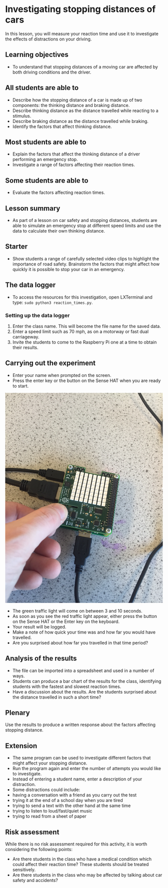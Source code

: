 # Investigating stopping distances of cars

In this lesson, you will measure your reaction time and use it to investigate the effects of distractions on your driving.

## Learning objectives

- To understand that stopping distances of a moving car are affected by both driving conditions and the driver.
 
## All students are able to

- Describe how the stopping distance of a car is made up of two components: the thinking distance and braking distance.
- Describe thinking distance as the distance travelled while reacting to a stimulus.
- Describe braking distance as the distance travelled while braking.
- Identify the factors that affect thinking distance.

## Most students are able to

- Explain the factors that affect the thinking distance of a driver performing an emergency stop.
- Investigate a range of factors affecting their reaction times.

## Some students are able to

- Evaluate the factors affecting reaction times.

## Lesson summary

- As part of a lesson on car safety and stopping distances, students are able to simulate an emergency stop at different speed limits and use the data to calculate their own thinking distance.

## Starter

- Show students a range of carefully selected video clips to highlight the importance of road safety. Brainstorm the factors that might affect how quickly it is possible to stop your car in an emergency.

## The data logger

- To access the resources for this investigation, open LXTerminal and type: `sudo python3 reaction_times.py`.

### Setting up the data logger

1. Enter the class name. This will become the file name for the saved data.
1. Enter a speed limit such as 70 mph, as on a motorway or fast dual carriageway.
1. Invite the students to come to the Raspberry Pi one at a time to obtain their results.

## Carrying out the experiment

- Enter your name when prompted on the screen.
- Press the enter key or the button on the Sense HAT when you are ready to start.

![set_up](images/reaction_time.png)

- The green traffic light will come on between 3 and 10 seconds.
- As soon as you see the red traffic light appear, either press the button on the Sense HAT or the Enter key on the keyboard.
- Your result will be logged.
- Make a note of how quick your time was and how far you would have travelled.
- Are you surprised about how far you travelled in that time period?

## Analysis of the results

- The file can be imported into a spreadsheet and used in a number of ways.
- Students can produce a bar chart of the results for the class, identifying students with the fastest and slowest reaction times.
- Have a discussion about the results. Are the students surprised about the distance travelled in such a short time?

## Plenary

Use the results to produce a written response about the factors affecting stopping distance.

## Extension

- The same program can be used to investigate different factors that might affect your stopping distance.
- Run the program again and enter the number of attempts you would like to investigate.
- Instead of entering a student name, enter a description of your distraction.
- Some distractions could include:
 - having a conversation with a friend as you carry out the test
 - trying it at the end of a school day when you are tired
 - trying to send a text with the other hand at the same time
 - trying to listen to loud/fast/quiet music
 - trying to read from a sheet of paper

## Risk assessment

While there is no risk assessment required for this activity, it is worth considering the following points:

- Are there students in the class who have a medical condition which could affect their reaction time? These students should be treated sensitively.
- Are there students in the class who may be affected by talking about car safety and accidents?
